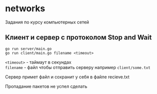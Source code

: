 # networks
Задания по курсу компьютерных сетей

## Клиент и сервер с протоколом Stop and Wait

```
go run server/main.go
go run client/main.go filename <timeout>
```
`<timeout>` - таймаут в секундах  
`filename` - файл чтобы отправить серверу
например `client/some.txt`

Сервер примет файл и сохранит у себя в файле recieve.txt

Пропадание пакетов не успел сделать
